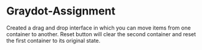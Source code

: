 # Graydot-Assignment
Created a drag and drop interface in which you can move items from one container to another.
Reset button will clear the second container and reset the first container to its original state.
